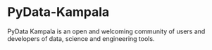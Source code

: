 # PyData-Kampala
PyData Kampala is an open and welcoming community of users and developers of data, science and engineering tools.

